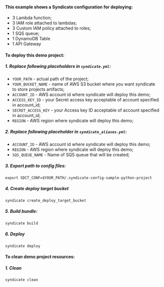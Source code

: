 #### This example shows a Syndicate configuration for deploying:
* 3 Lambda function;
* 3 IAM role attached to lambdas;
* 3 Custom IAM policy attached to roles;
* 1 SQS queue;
* 1 DynamoDB Table
* 1 API Gateway

#### To deploy this demo project:

##### 1. Replace following placeholders in `syndicate.yml`:
* `YOUR_PATH` - actual path of the project;
* `YOUR_BUCKET_NAME` - name of AWS S3 bucket where you want syndicate to store projects artifacts;
* `ACCOUNT_ID` - AWS account id where syndicate will deploy this demo;
* `ACCESS_KEY_ID` - your Secret access key acceptable of account specified in account_id;
* `SECRET_ACCESS_KEY` - your Access key ID acceptable of account specified in account_id;
* `REGION` - AWS region where syndicate will deploy this demo;

##### 2. Replace following placeholder in `syndicate_aliases.yml`:
* `ACCOUNT_ID` - AWS account id where syndicate will deploy this demo;
* `REGION` - AWS region where syndicate will deploy this demo;
* `SQS_QUEUE_NAME` - Name of SQS queue that will be created;
   
##### 3. Export path to config files:
`export SDCT_CONF=$YOUR_PATH/.syndicate-config-sample-python-project`

##### 4. Create deploy target bucket
`syndicate create_deploy_target_bucket`

##### 5. Build bundle:
`syndicate build`

##### 6. Deploy
`syndicate deploy`

#### To clean demo project resources:

##### 1. Clean
`syndicate clean`